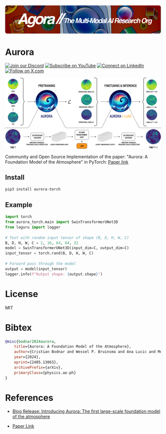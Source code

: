 [![Multi-Modality](agorabanner.png)](https://discord.gg/qUtxnK2NMf)

# Aurora
[![Join our Discord](https://img.shields.io/badge/Discord-Join%20our%20server-5865F2?style=for-the-badge&logo=discord&logoColor=white)](https://discord.gg/agora-999382051935506503) [![Subscribe on YouTube](https://img.shields.io/badge/YouTube-Subscribe-red?style=for-the-badge&logo=youtube&logoColor=white)](https://www.youtube.com/@kyegomez3242) [![Connect on LinkedIn](https://img.shields.io/badge/LinkedIn-Connect-blue?style=for-the-badge&logo=linkedin&logoColor=white)](https://www.linkedin.com/in/kye-g-38759a207/) [![Follow on X.com](https://img.shields.io/badge/X.com-Follow-1DA1F2?style=for-the-badge&logo=x&logoColor=white)](https://x.com/kyegomezb)


![Aurora](aurora.png)

Community and Open Source Implementation of the paper: "Aurora: A Foundation Model of the Atmosphere" in PyTorch: [Paper link](https://arxiv.org/abs/2405.13063)


## Install
```bash
pip3 install aurora-torch
```


## Example
```python
import torch
from aurora_torch.main import SwinTransformerUNet3D
from loguru import logger

# Test with random input tensor of shape (B, D, H, W, C)
B, D, H, W, C = 2, 16, 64, 64, 32
model = SwinTransformerUNet3D(input_dim=C, output_dim=C)
input_tensor = torch.rand(B, D, H, W, C)

# Forward pass through the model
output = model(input_tensor)
logger.info(f"Output shape: {output.shape}")

```


# License
MIT


#  Bibtex
```bibtex
@misc{bodnar2024aurora,
    title={Aurora: A Foundation Model of the Atmosphere}, 
    author={Cristian Bodnar and Wessel P. Bruinsma and Ana Lucic and Megan Stanley and Johannes Brandstetter and Patrick Garvan and Maik Riechert and Jonathan Weyn and Haiyu Dong and Anna Vaughan and Jayesh K. Gupta and Kit Tambiratnam and Alex Archibald and Elizabeth Heider and Max Welling and Richard E. Turner and Paris Perdikaris},
    year={2024},
    eprint={2405.13063},
    archivePrefix={arXiv},
    primaryClass={physics.ao-ph}
}
```

# References

- [Blog Release: Introducing Aurora: The first large-scale foundation model of the atmosphere](https://www.microsoft.com/en-us/research/blog/introducing-aurora-the-first-large-scale-foundation-model-of-the-atmosphere/)

- [Paper Link](https://arxiv.org/abs/2405.13063)

<!-- - [Microsoft Twitter Thread]() -->